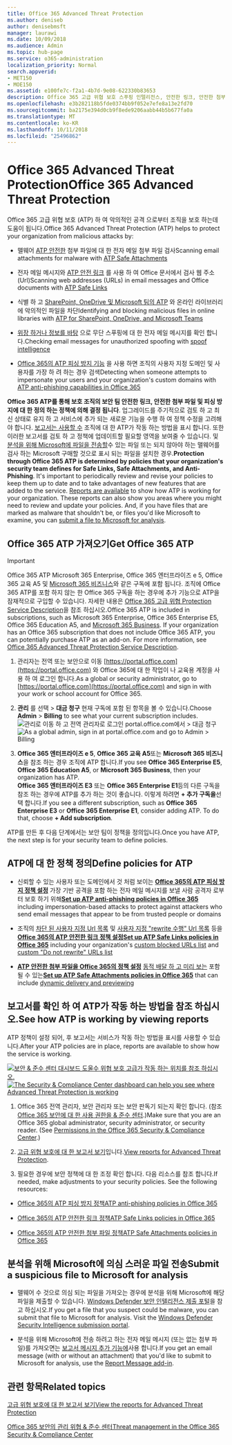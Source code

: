 ```yaml
---
title: Office 365 Advanced Threat Protection
ms.author: deniseb
author: denisebmsft
manager: laurawi
ms.date: 10/09/2018
ms.audience: Admin
ms.topic: hub-page
ms.service: o365-administration
localization_priority: Normal
search.appverid:
- MET150
- MOE150
ms.assetid: e100fe7c-f2a1-4b7d-9e08-622330b83653
description: Office 365 고급 위협 보호 스푸핑 인텔리전스, 안전한 링크, 안전한 첨부 파일 및 고급 피싱 방지 기능을 포함합니다. 또한 고급 위협 보호 비즈니스 및 팀이 Microsoft에 대 한 SharePoint Online, OneDrive의 파일에 확장 되 고 됩니다.
ms.openlocfilehash: e3b282118b5fde0374bb9f052e7efe8a13e2fd70
ms.sourcegitcommit: ba2175e394d0cb9f8ede9206aabb44b5b677fa0a
ms.translationtype: MT
ms.contentlocale: ko-KR
ms.lasthandoff: 10/11/2018
ms.locfileid: "25496862"
---
```

# <a name="office-365-advanced-threat-protection"></a><span data-ttu-id="070c1-104">Office 365 Advanced Threat Protection</span><span class="sxs-lookup"><span data-stu-id="070c1-104">Office 365 Advanced Threat Protection</span></span>

<span data-ttu-id="070c1-105">Office 365 고급 위협 보호 (ATP) 하 여 악의적인 공격 으로부터 조직을 보호 하는데 도움이 됩니다.</span><span class="sxs-lookup"><span data-stu-id="070c1-105">Office 365 Advanced Threat Protection (ATP) helps to protect your organization from malicious attacks by:</span></span>
  
- <span data-ttu-id="070c1-106">맬웨어 [ATP 안전한](atp-safe-attachments.md) 첨부 파일에 대 한 전자 메일 첨부 파일 검사</span><span class="sxs-lookup"><span data-stu-id="070c1-106">Scanning email attachments for malware with [ATP Safe Attachments](atp-safe-attachments.md)</span></span>
    
- <span data-ttu-id="070c1-107">전자 메일 메시지와 [ATP 안전 링크](atp-safe-links.md) 를 사용 하 여 Office 문서에서 검사 웹 주소 (Url)</span><span class="sxs-lookup"><span data-stu-id="070c1-107">Scanning web addresses (URLs) in email messages and Office documents with [ATP Safe Links](atp-safe-links.md)</span></span>
    
- <span data-ttu-id="070c1-108">식별 하 고 [SharePoint, OneDrive 및 Microsoft 팀의 ATP](atp-for-spo-odb-and-teams.md) 와 온라인 라이브러리에 악의적인 파일을 차단</span><span class="sxs-lookup"><span data-stu-id="070c1-108">Identifying and blocking malicious files in online libraries with [ATP for SharePoint, OneDrive, and Microsoft Teams](atp-for-spo-odb-and-teams.md)</span></span>
    
- <span data-ttu-id="070c1-109">[위장 하거나 정보를 바탕](learn-about-spoof-intelligence.md) 으로 무단 스푸핑에 대 한 전자 메일 메시지를 확인 합니다.</span><span class="sxs-lookup"><span data-stu-id="070c1-109">Checking email messages for unauthorized spoofing with [spoof intelligence](learn-about-spoof-intelligence.md)</span></span>
    
- <span data-ttu-id="070c1-110">[Office 365의 ATP 피싱 방지 기능](atp-anti-phishing.md) 을 사용 하면 조직의 사용자 지정 도메인 및 사용자를 가장 하 려 하는 경우 검색</span><span class="sxs-lookup"><span data-stu-id="070c1-110">Detecting when someone attempts to impersonate your users and your organization's custom domains with [ATP anti-phishing capabilities in Office 365](atp-anti-phishing.md)</span></span>
    
<span data-ttu-id="070c1-p102">**Office 365 ATP를 통해 보호 조직의 보안 팀 안전한 링크, 안전한 첨부 파일 및 피싱 방지에 대 한 정의 하는 정책에 의해 결정 됩니다**. 업그레이드를 주기적으로 검토 하 고 최신 상태로 유지 하 고 서비스에 추가 되는 새로운 기능을 수행 하 여 정책 수정을 고려해 야 합니다. [보고서는 사용할 수](view-reports-for-atp.md) 조직에 대 한 ATP가 작동 하는 방법을 표시 합니다. 또한 이러한 보고서를 검토 하 고 정책에 업데이트할 필요할 영역을 보여줄 수 있습니다. 및 [분석을 위해 Microsoft에 파일을 전송할](#submit-a-suspicious-file-to-microsoft-for-analysis)수 있는 파일 또는 되지 않아야 하는 맬웨어를 검사 하는 Microsoft 구매할 것으로 표시 되는 파일을 설치한 경우.</span><span class="sxs-lookup"><span data-stu-id="070c1-p102">**Protection through Office 365 ATP is determined by policies that your organization's security team defines for Safe Links, Safe Attachments, and Anti-Phishing**. It's important to periodically review and revise your policies to keep them up to date and to take advantages of new features that are added to the service. [Reports are available](view-reports-for-atp.md) to show how ATP is working for your organization. These reports can also show you areas where you might need to review and update your policies. And, if you have files that are marked as malware that shouldn't be, or files you'd like Microsoft to examine, you can [submit a file to Microsoft for analysis](#submit-a-suspicious-file-to-microsoft-for-analysis).</span></span>
      
## <a name="get-office-365-atp"></a><span data-ttu-id="070c1-116">Office 365 ATP 가져오기</span><span class="sxs-lookup"><span data-stu-id="070c1-116">Get Office 365 ATP</span></span>

> [!IMPORTANT]
> <span data-ttu-id="070c1-p103">Office 365 ATP Microsoft 365 Enterprise, Office 365 엔터프라이즈 e 5, Office 365 교육 A5 및 [Microsoft 365 비즈니스](https://support.office.com/article/c123694a-1efb-459e-a8d5-2187975373dc)와 같은 구독에 포함 됩니다. 조직에 Office 365 ATP를 포함 하지 않는 한 Office 365 구독을 하는 경우에 추가 기능으로 ATP을 잠재적으로 구입할 수 있습니다. 자세한 내용은 [Office 365 고급 위협 Protection Service Description](https://technet.microsoft.com/library/exchange-online-advanced-threat-protection-service-description.aspx)을 참조 하십시오.</span><span class="sxs-lookup"><span data-stu-id="070c1-p103">Office 365 ATP is included in subscriptions, such as Microsoft 365 Enterprise, Office 365 Enterprise E5, Office 365 Education A5, and [Microsoft 365 Business](https://support.office.com/article/c123694a-1efb-459e-a8d5-2187975373dc). If your organization has an Office 365 subscription that does not include Office 365 ATP, you can potentially purchase ATP as an add-on. For more information, see [Office 365 Advanced Threat Protection Service Description](https://technet.microsoft.com/library/exchange-online-advanced-threat-protection-service-description.aspx).</span></span> 

1. <span data-ttu-id="070c1-120">관리자는 전역 또는 보안으로 이동 [https://portal.office.com](https://portal.office.com) 와 Office 365에 대 한 작업이 나 교육용 계정을 사용 하 여 로그인 합니다.</span><span class="sxs-lookup"><span data-stu-id="070c1-120">As a global or security administrator, go to [https://portal.office.com](https://portal.office.com) and sign in with your work or school account for Office 365.</span></span> 
    
2. <span data-ttu-id="070c1-121">**관리** 를 선택 \> **대금 청구** 현재 구독에 포함 된 항목을 볼 수 있습니다.</span><span class="sxs-lookup"><span data-stu-id="070c1-121">Choose **Admin** \> **Billing** to see what your current subscription includes.</span></span> <br/><span data-ttu-id="070c1-122">![관리로 이동 하 고 전역 관리자로 로그인 portal.office.com에서 \> 대금 청구](media/18a3546c-bd1f-4f49-82ec-0184909b42c2.png)</span><span class="sxs-lookup"><span data-stu-id="070c1-122">![As a global admin, sign in at portal.office.com and go to Admin \> Billing](media/18a3546c-bd1f-4f49-82ec-0184909b42c2.png)</span></span>
  
3. <span data-ttu-id="070c1-123">**Office 365 엔터프라이즈 e 5**, **Office 365 교육 A5**또는 **Microsoft 365 비즈니스**을 참조 하는 경우 조직에 ATP 합니다.</span><span class="sxs-lookup"><span data-stu-id="070c1-123">If you see **Office 365 Enterprise E5**, **Office 365 Education A5**, or **Microsoft 365 Business**, then your organization has ATP.</span></span> <br/><span data-ttu-id="070c1-p104">**Office 365 엔터프라이즈 E3** 또는 **Office 365 Enterprise E1**등의 다른 구독을 참조 하는 경우에 ATP를 추가 하는 것이 좋습니다. 이렇게 하려면 **+ 추가 구독을**선택 합니다.</span><span class="sxs-lookup"><span data-stu-id="070c1-p104">If you see a different subscription, such as **Office 365 Enterprise E3** or **Office 365 Enterprise E1**, consider adding ATP. To do that, choose **+ Add subscription**.</span></span>
    
<span data-ttu-id="070c1-126">ATP를 만든 후 다음 단계에서는 보안 팀이 정책을 정의입니다.</span><span class="sxs-lookup"><span data-stu-id="070c1-126">Once you have ATP, the next step is for your security team to define policies.</span></span> 
  
## <a name="define-policies-for-atp"></a><span data-ttu-id="070c1-127">ATP에 대 한 정책 정의</span><span class="sxs-lookup"><span data-stu-id="070c1-127">Define policies for ATP</span></span>

- <span data-ttu-id="070c1-128">신뢰할 수 있는 사용자 또는 도메인에서 것 처럼 보이는 **[Office 365의 ATP 피싱 방지 정책 설정](set-up-anti-phishing-policies.md)** 가장 기반 공격을 포함 하는 전자 메일 메시지를 보낼 사람 공격자 로부터 보호 하기 위해</span><span class="sxs-lookup"><span data-stu-id="070c1-128">**[Set up ATP anti-phishing policies in Office 365](set-up-anti-phishing-policies.md)** including impersonation-based attacks to protect against attackers who send email messages that appear to be from trusted people or domains</span></span> 

- <span data-ttu-id="070c1-129">조직의 [차단 된 사용자 지정 Url 목록](set-up-a-custom-blocked-urls-list-wtih-atp.md) 및 [사용자 지정 "rewrite 수행" Url 목록](set-up-a-custom-do-not-rewrite-urls-list-with-atp.md) 등을 **[Office 365의 ATP 안전한 링크 정책 설정](set-up-atp-safe-links-policies.md)**</span><span class="sxs-lookup"><span data-stu-id="070c1-129">**[Set up ATP Safe Links policies in Office 365](set-up-atp-safe-links-policies.md)** including your organization's [custom blocked URLs list](set-up-a-custom-blocked-urls-list-wtih-atp.md) and [custom "Do not rewrite" URLs list](set-up-a-custom-do-not-rewrite-urls-list-with-atp.md)</span></span>
    
- <span data-ttu-id="070c1-130">**[ATP 안전한 첨부 파일을 Office 365의 정책 설정](set-up-atp-safe-attachments-policies.md)** [동적 배달 하 고 미리 보는](dynamic-delivery-and-previewing.md) 포함 될 수 있는</span><span class="sxs-lookup"><span data-stu-id="070c1-130">**[Set up ATP Safe Attachments policies in Office 365](set-up-atp-safe-attachments-policies.md)** that can include [dynamic delivery and previewing](dynamic-delivery-and-previewing.md)</span></span>
  
## <a name="see-how-atp-is-working-by-viewing-reports"></a><span data-ttu-id="070c1-131">보고서를 확인 하 여 ATP가 작동 하는 방법을 참조 하십시오.</span><span class="sxs-lookup"><span data-stu-id="070c1-131">See how ATP is working by viewing reports</span></span>

<span data-ttu-id="070c1-132">ATP 정책이 설정 되어, 후 보고서는 서비스가 작동 하는 방법을 표시를 사용할 수 있습니다.</span><span class="sxs-lookup"><span data-stu-id="070c1-132">After your ATP policies are in place, reports are available to show how the service is working.</span></span>

<span data-ttu-id="070c1-133">[![보안 &amp; 준수 센터 대시보드 도울수 위협 보호 고급가 작동 하는 위치를 참조 하십시오.](media/6b213d34-adbb-44af-8549-be9a7e2db087.png)](view-reports-for-atp.md)</span><span class="sxs-lookup"><span data-stu-id="070c1-133">[![The Security &amp; Compliance Center dashboard can help you see where Advanced Threat Protection is working](media/6b213d34-adbb-44af-8549-be9a7e2db087.png)](view-reports-for-atp.md)</span></span>
  
1. <span data-ttu-id="070c1-p105">Office 365 전역 관리자, 보안 관리자 또는 보안 판독기 되는지 확인 합니다. (참조 [Office 365 보안에 대 한 사용 권한을 &amp; 준수 센터](permissions-in-the-security-and-compliance-center.md).)</span><span class="sxs-lookup"><span data-stu-id="070c1-p105">Make sure that you are an Office 365 global administrator, security administrator, or security reader. (See [Permissions in the Office 365 Security &amp; Compliance Center](permissions-in-the-security-and-compliance-center.md).)</span></span>
    
2. <span data-ttu-id="070c1-136">[고급 위협 보호에 대 한 보고서 보기](view-reports-for-atp.md)입니다.</span><span class="sxs-lookup"><span data-stu-id="070c1-136">[View reports for Advanced Threat Protection](view-reports-for-atp.md).</span></span>
    
3. <span data-ttu-id="070c1-p106">필요한 경우에 보안 정책에 대 한 조정 확인 합니다. 다음 리소스를 참조 합니다.</span><span class="sxs-lookup"><span data-stu-id="070c1-p106">If needed, make adjustments to your security policies. See the following resources:</span></span>

  - [<span data-ttu-id="070c1-139">Office 365의 ATP 피싱 방지 정책</span><span class="sxs-lookup"><span data-stu-id="070c1-139">ATP anti-phishing policies in Office 365</span></span>](set-up-anti-phishing-policies.md)
    
  - [<span data-ttu-id="070c1-140">Office 365의 ATP 안전한 링크 정책</span><span class="sxs-lookup"><span data-stu-id="070c1-140">ATP Safe Links policies in Office 365</span></span>](set-up-atp-safe-links-policies.md)
    
  - [<span data-ttu-id="070c1-141">Office 365의 ATP 안전한 첨부 파일 정책</span><span class="sxs-lookup"><span data-stu-id="070c1-141">ATP Safe Attachments policies in Office 365</span></span>](set-up-atp-safe-attachments-policies.md)
    
    
## <a name="submit-a-suspicious-file-to-microsoft-for-analysis"></a><span data-ttu-id="070c1-142">분석을 위해 Microsoft에 의심 스러운 파일 전송</span><span class="sxs-lookup"><span data-stu-id="070c1-142">Submit a suspicious file to Microsoft for analysis</span></span>

- <span data-ttu-id="070c1-p107">맬웨어 수 것으로 의심 되는 파일을 가져오는 경우에 분석을 위해 Microsoft에 해당 파일을 제출할 수 있습니다. [Windows Defender 보안 인텔리전스 제출 포털](https://go.microsoft.com/fwlink/?linkid=857185)을 참고 하십시오.</span><span class="sxs-lookup"><span data-stu-id="070c1-p107">If you get a file that you suspect could be malware, you can submit that file to Microsoft for analysis. Visit the [Windows Defender Security Intelligence submission portal](https://go.microsoft.com/fwlink/?linkid=857185).</span></span>

- <span data-ttu-id="070c1-145">분석을 위해 Microsoft에 전송 하려고 하는 전자 메일 메시지 (또는 없는 첨부 파일)를 가져오면는 [보고서 메시지 추가 기능에](enable-the-report-message-add-in.md)사용 합니다.</span><span class="sxs-lookup"><span data-stu-id="070c1-145">If you get an email message (with or without an attachment) that you'd like to submit to Microsoft for analysis, use the [Report Message add-in](enable-the-report-message-add-in.md).</span></span> 
  
## <a name="related-topics"></a><span data-ttu-id="070c1-146">관련 항목</span><span class="sxs-lookup"><span data-stu-id="070c1-146">Related topics</span></span>

[<span data-ttu-id="070c1-147">고급 위협 보호에 대 한 보고서 보기</span><span class="sxs-lookup"><span data-stu-id="070c1-147">View the reports for Advanced Threat Protection</span></span>](view-reports-for-atp.md)
  
[<span data-ttu-id="070c1-148">Office 365 보안의 관리 위협 &amp; 준수 센터</span><span class="sxs-lookup"><span data-stu-id="070c1-148">Threat management in the Office 365 Security &amp; Compliance Center</span></span>](threat-management.md)
  

